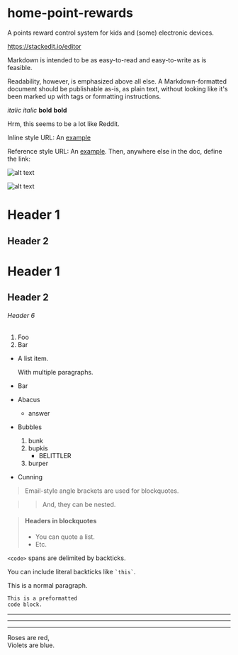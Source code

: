 # home-point-rewards
A points reward control system for kids and (some) electronic devices.

https://stackedit.io/editor

Markdown is intended to be as easy-to-read and easy-to-write as is feasible.

Readability, however, is emphasized above all else. A Markdown-formatted
document should be publishable as-is, as plain text, without looking
like it's been marked up with tags or formatting instructions. 

*italic* _italic_ **bold** __bold__

Hrm, this seems to be a lot like Reddit.

Inline style URL:
An [example](http://www.google.com "Title")

Reference style URL:
An [example][id]. Then, anywhere
else in the doc, define the link:

  [id]: http://example.com/  "Title"

![alt text](/path/img.jpg "Title")

![alt text][id]

[id]: /url/to/img.jpg "Title"


Header 1
========

Header 2
--------

# Header 1 #

## Header 2 ##

###### Header 6

1.  Foo
2.  Bar

*   A list item.

    With multiple paragraphs.

*   Bar


*   Abacus
    * answer
*   Bubbles
    1.  bunk
    2.  bupkis
        * BELITTLER
    3. burper
*   Cunning


> Email-style angle brackets
> are used for blockquotes.

> > And, they can be nested.

> #### Headers in blockquotes
> 
> * You can quote a list.
> * Etc.


`<code>` spans are delimited
by backticks.

You can include literal backticks
like `` `this` ``.


This is a normal paragraph.

    This is a preformatted
    code block.



---

* * *

- - - - 


Roses are red,   
Violets are blue.


